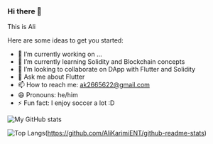 ### Hi there 👋

This is Ali

Here are some ideas to get you started:

- 🔭 I’m currently working on ...
- 🌱 I’m currently learning Solidity and Blockchain concepts
- 👯 I’m looking to collaborate on DApp with Flutter and Solidity
- 💬 Ask me about Flutter 
- 📫 How to reach me: ak2665622@gmail.com
- 😄 Pronouns: he/him
- ⚡ Fun fact: I enjoy soccer a lot :D




![My GitHub stats](https://github-readme-stats-one-topaz-92.vercel.app/api?username=AliKarimiENT&show_icons=true&theme=dark)




![Top Langs](https://github-readme-stats-one-topaz-92.vercel.app/api/top-langs/?username=AliKarimiENT&layout=compact)(https://github.com/AliKarimiENT/github-readme-stats)
